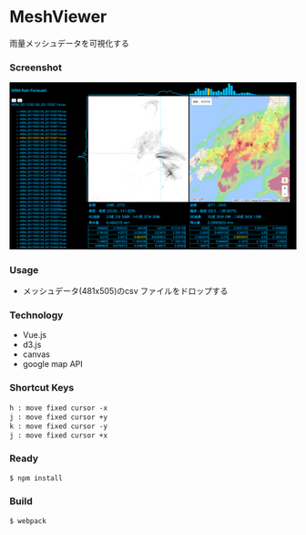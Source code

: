 # MeshViewer
雨量メッシュデータを可視化する

### Screenshot
![top-page](https://github.com/volpe28v/MeshViewer/blob/images/screenshot.png)

### Usage
* メッシュデータ(481x505)のcsv ファイルをドロップする

### Technology
* Vue.js
* d3.js
* canvas
* google map API

### Shortcut Keys
```
h : move fixed cursor -x
j : move fixed cursor +y
k : move fixed cursor -y
j : move fixed cursor +x
```

### Ready
```
$ npm install
```

### Build
```
$ webpack
```
